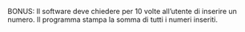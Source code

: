 BONUS:
Il software deve chiedere per 10 volte all’utente di inserire un numero.
Il programma stampa la somma di tutti i numeri inseriti.
